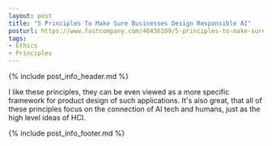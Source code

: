 ```yaml
---
layout: post
title: "5 Principles To Make Sure Businesses Design Responsible AI"
posturl: https://www.fastcompany.com/40436189/5-principles-to-make-sure-businesses-design-responsible-ai
tags:
- Ethics
- Principles
---
```


{% include post_info_header.md %}

I like these principles, they can be even viewed as a more specific framework for product design of such applications. It's also great, that all of these principles focus on the connection of AI tech and humans, just as the high level ideas of HCI.

<!--more-->
{% include post_info_footer.md %}
